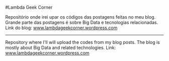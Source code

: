 #Lambda Geek Corner

Repositório onde irei upar os códigos das postagens feitas no meu blog.
Grande parte das postagens é sobre Big Data e tecnologias relacionadas.
Link do blog: www.lambdageekcorner.wordpress.com

______________________________________________________________________________________________________________________________
Repository where I'll will upload the codes from my blog posts.
The blog is mostly about Big Data and related technologies.
Link: www.lambdageekcorner.wordpress.com
